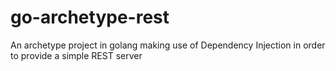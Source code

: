 # go-archetype-rest
An archetype project in golang making use of Dependency Injection in order to provide a simple REST server
